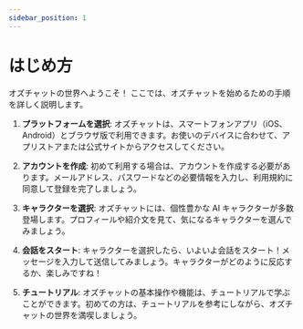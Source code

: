 ```yaml
---
sidebar_position: 1
---
```


# はじめ方

オズチャットの世界へようこそ！ ここでは、オズチャットを始めるための手順を詳しく説明します。

1. **プラットフォームを選択**: オズチャットは、スマートフォンアプリ（iOS、Android）とブラウザ版で利用できます。お使いのデバイスに合わせて、アプリストアまたは公式サイトからアクセスしてください。

2. **アカウントを作成**: 初めて利用する場合は、アカウントを作成する必要があります。メールアドレス、パスワードなどの必要情報を入力し、利用規約に同意して登録を完了しましょう。

3. **キャラクターを選択**: オズチャットには、個性豊かな AI キャラクターが多数登場します。プロフィールや紹介文を見て、気になるキャラクターを選んでみましょう。

4. **会話をスタート**: キャラクターを選択したら、いよいよ会話をスタート！メッセージを入力して送信してみましょう。キャラクターがどのように反応するか、楽しみですね！

5. **チュートリアル**: オズチャットの基本操作や機能は、チュートリアルで学ぶことができます。初めての方は、チュートリアルを参考にしながら、オズチャットの世界を満喫しましょう。
